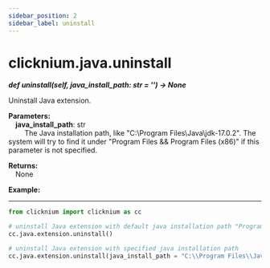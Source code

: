 ```yaml
---
sidebar_position: 2
sidebar_label: uninstall
---
```


# clicknium.java.uninstall

***def uninstall(self, java_install_path: str = '') -> None*** 

Uninstall Java extension.

**Parameters:**  
    &emsp;**java_install_path**: str  
        &emsp;&emsp; The Java installation path, like "C:\\Program Files\\Java\\jdk-17.0.2". The system will try to find it under "Program Files && Program Files (x86)" if this parameter is not specified.

**Returns:**  
    &emsp;None

**Example:**
***
```python
from clicknium import clicknium as cc

# uninstall Java extension with default java installation path "Program Files && Program Files (x86)"
cc.java.extension.uninstall()

# uninstall Java extension with specified java installation path
cc.java.extension.uninstall(java_install_path = "C:\\Program Files\\Java\\jdk-17.0.2")

```